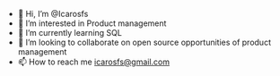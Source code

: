- 👋 Hi, I’m @Icarosfs
- 👀 I’m interested in Product management 
- 🌱 I’m currently learning SQL
- 💞️ I’m looking to collaborate on open source opportunities of product management 
- 📫 How to reach me icarosfs@gmail.com

<!---
Icarosfs/Icarosfs is a ✨ special ✨ repository because its `README.md` (this file) appears on your GitHub profile.
You can click the Preview link to take a look at your changes.
--->
